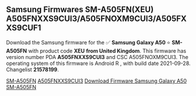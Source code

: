 <h2>Samsung Firmwares SM-A505FN(XEU) A505FNXXS9CUI3/A505FNOXM9CUI3/A505FXXS9CUF1</h2>
Download the Samsung firmware for the ✅ <strong>Samsung Galaxy A50 </strong> ⭐ <strong>SM-A505FN</strong> with product code <strong>XEU</strong> <strong> from United Kingdom</strong>. This firmware has version number PDA <strong>A505FNXXS9CUI3</strong> and CSC A505FNOXM9CUI3. The operating system of this firmware is Android R , with build date 2021-09-28. Changelist <strong>21578199</strong>.


[SM-A505FN](https://samfirm.shop/samsung/model/SM-A505FN)
[A505FNXXS9CUI3](https://samfirm.shop/samsung/pda/A505FNXXS9CUI3)
[Download Firmware Samsung Galaxy A50 SM-A505FN](https://samfirm.shop/samsung/firmware/460366)
